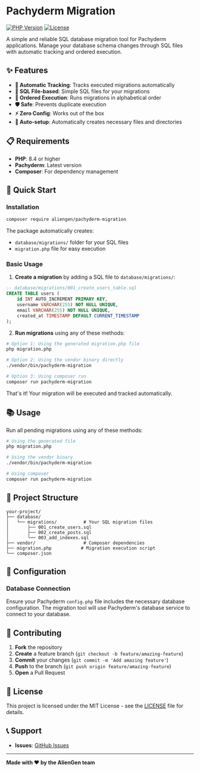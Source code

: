 # Pachyderm Migration

[![PHP Version](https://img.shields.io/badge/php-%3E%3D8.4-blue.svg)](https://php.net)
[![License](https://img.shields.io/badge/license-MIT-green.svg)](LICENSE)

A simple and reliable SQL database migration tool for Pachyderm applications. Manage your database schema changes through SQL files with automatic tracking and ordered execution.

## ✨ Features

- **🔄 Automatic Tracking**: Tracks executed migrations automatically
- **📁 SQL File-based**: Simple SQL files for your migrations
- **🔄 Ordered Execution**: Runs migrations in alphabetical order
- **🛡️ Safe**: Prevents duplicate execution
- **⚡ Zero Config**: Works out of the box
- **🤖 Auto-setup**: Automatically creates necessary files and directories

## 📋 Requirements

- **PHP**: 8.4 or higher
- **Pachyderm**: Latest version
- **Composer**: For dependency management

## 🚀 Quick Start

### Installation

```bash
composer require aliengen/pachyderm-migration
```

The package automatically creates:
- `database/migrations/` folder for your SQL files
- `migration.php` file for easy execution

### Basic Usage

1. **Create a migration** by adding a SQL file to `database/migrations/`:

```sql
-- database/migrations/001_create_users_table.sql
CREATE TABLE users (
    id INT AUTO_INCREMENT PRIMARY KEY,
    username VARCHAR(255) NOT NULL UNIQUE,
    email VARCHAR(255) NOT NULL UNIQUE,
    created_at TIMESTAMP DEFAULT CURRENT_TIMESTAMP
);
```

2. **Run migrations** using any of these methods:

```bash
# Option 1: Using the generated migration.php file
php migration.php

# Option 2: Using the vendor binary directly
./vendor/bin/pachyderm-migration

# Option 3: Using composer run
composer run pachyderm-migration
```

That's it! Your migration will be executed and tracked automatically.

## 📚 Usage

Run all pending migrations using any of these methods:

```bash
# Using the generated file
php migration.php

# Using the vendor binary
./vendor/bin/pachyderm-migration

# Using composer
composer run pachyderm-migration
```

## 📁 Project Structure

```
your-project/
├── database/
│   └── migrations/          # Your SQL migration files
│       ├── 001_create_users.sql
│       ├── 002_create_posts.sql
│       └── 003_add_indexes.sql
├── vendor/                  # Composer dependencies
├── migration.php           # Migration execution script
└── composer.json
```

## 🔧 Configuration

### Database Connection

Ensure your Pachyderm `config.php` file includes the necessary database configuration. The migration tool will use Pachyderm's database service to connect to your database.

## 🤝 Contributing

1. **Fork** the repository
2. **Create** a feature branch (`git checkout -b feature/amazing-feature`)
3. **Commit** your changes (`git commit -m 'Add amazing feature'`)
4. **Push** to the branch (`git push origin feature/amazing-feature`)
5. **Open** a Pull Request

## 📄 License

This project is licensed under the MIT License - see the [LICENSE](LICENSE) file for details.

## 📞 Support

- **Issues**: [GitHub Issues](https://github.com/aliengen/pachyderm-migration/issues)

---

**Made with ❤️ by the AlienGen team**
